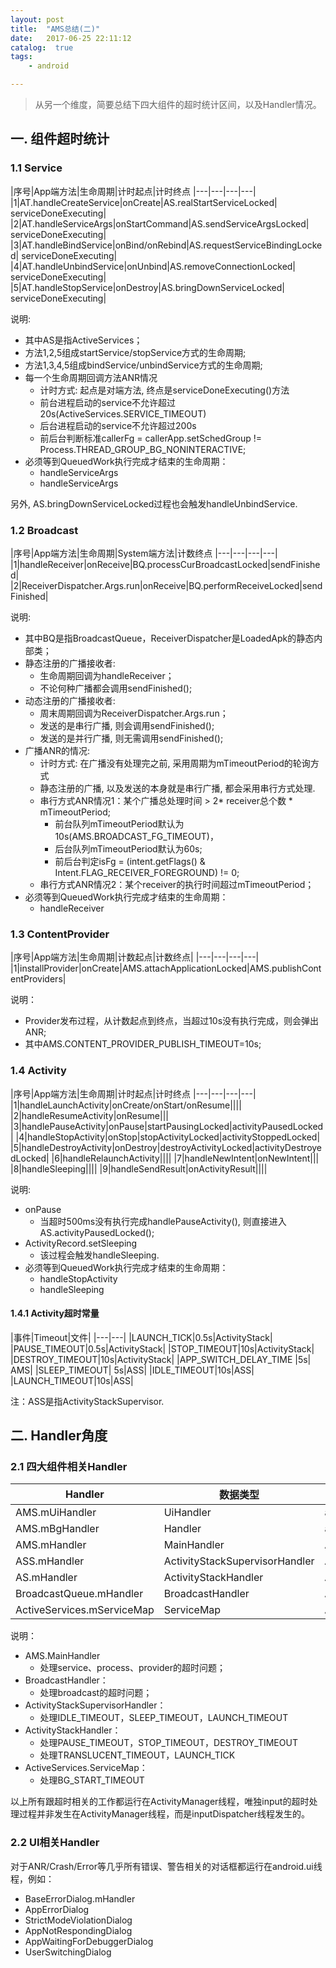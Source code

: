 ```yaml
---
layout: post
title:  "AMS总结(二)"
date:   2017-06-25 22:11:12
catalog:  true
tags:
    - android

---
```


> 从另一个维度，简要总结下四大组件的超时统计区间，以及Handler情况。

## 一. 组件超时统计

### 1.1 Service

|序号|App端方法|生命周期|计时起点|计时终点
|---|---|---|---|
|1|AT.handleCreateService|onCreate|AS.realStartServiceLocked| serviceDoneExecuting|
|2|AT.handleServiceArgs|onStartCommand|AS.sendServiceArgsLocked| serviceDoneExecuting|
|3|AT.handleBindService|onBind/onRebind|AS.requestServiceBindingLocked| serviceDoneExecuting|
|4|AT.handleUnbindService|onUnbind|AS.removeConnectionLocked| serviceDoneExecuting|
|5|AT.handleStopService|onDestroy|AS.bringDownServiceLocked| serviceDoneExecuting|

说明:

- 其中AS是指ActiveServices；
- 方法1,2,5组成startService/stopService方式的生命周期;
- 方法1,3,4,5组成bindService/unbindService方式的生命周期;
- 每一个生命周期回调方法ANR情况
    - 计时方式: 起点是对端方法, 终点是serviceDoneExecuting()方法
    - 前台进程启动的service不允许超过20s(ActiveServices.SERVICE_TIMEOUT)
    - 后台进程启动的service不允许超过200s
    - 前后台判断标准callerFg = callerApp.setSchedGroup != Process.THREAD_GROUP_BG_NONINTERACTIVE;
- 必须等到QueuedWork执行完成才结束的生命周期：
  - handleServiceArgs
  - handleServiceArgs

另外, AS.bringDownServiceLocked过程也会触发handleUnbindService.

### 1.2 Broadcast

|序号|App端方法|生命周期|System端方法|计数终点
|---|---|---|---|
|1|handleReceiver|onReceive|BQ.processCurBroadcastLocked|sendFinished|
|2|ReceiverDispatcher.Args.run|onReceive|BQ.performReceiveLocked|sendFinished|


说明:

- 其中BQ是指BroadcastQueue，ReceiverDispatcher是LoadedApk的静态内部类；
- 静态注册的广播接收者:
    - 生命周期回调为handleReceiver；
    - 不论何种广播都会调用sendFinished();
- 动态注册的广播接收者:
    - 周末周期回调为ReceiverDispatcher.Args.run；
    - 发送的是串行广播, 则会调用sendFinished();
    - 发送的是并行广播, 则无需调用sendFinished();
- 广播ANR的情况:
    - 计时方式: 在广播没有处理完之前, 采用周期为mTimeoutPeriod的轮询方式
    - 静态注册的广播, 以及发送的本身就是串行广播, 都会采用串行方式处理.
    - 串行方式ANR情况1：某个广播总处理时间 > 2* receiver总个数 * mTimeoutPeriod;
        - 前台队列mTimeoutPeriod默认为10s(AMS.BROADCAST_FG_TIMEOUT)，
        - 后台队列mTimeoutPeriod默认为60s;
        - 前后台判定isFg = (intent.getFlags() & Intent.FLAG_RECEIVER_FOREGROUND) != 0;
    - 串行方式ANR情况2：某个receiver的执行时间超过mTimeoutPeriod；
- 必须等到QueuedWork执行完成才结束的生命周期：
  - handleReceiver

### 1.3 ContentProvider

|序号|App端方法|生命周期|计数起点|计数终点|
|---|---|---|---|
|1|installProvider|onCreate|AMS.attachApplicationLocked|AMS.publishContentProviders|

说明：

- Provider发布过程，从计数起点到终点，当超过10s没有执行完成，则会弹出ANR;
- 其中AMS.CONTENT_PROVIDER_PUBLISH_TIMEOUT=10s;

### 1.4 Activity

|序号|App端方法|生命周期|计时起点|计时终点
|---|---|---|---|
|1|handleLaunchActivity|onCreate/onStart/onResume||||
|2|handleResumeActivity|onResume|||
|3|handlePauseActivity|onPause|startPausingLocked|activityPausedLocked|
|4|handleStopActivity|onStop|stopActivityLocked|activityStoppedLocked|
|5|handleDestroyActivity|onDestroy|destroyActivityLocked|activityDestroyedLocked|
|6|handleRelaunchActivity||||
|7|handleNewIntent|onNewIntent|||
|8|handleSleeping||||
|9|handleSendResult|onActivityResult||||

说明:

- onPause
    - 当超时500ms没有执行完成handlePauseActivity(), 则直接进入AS.activityPausedLocked();
- ActivityRecord.setSleeping
    - 该过程会触发handleSleeping.
- 必须等到QueuedWork执行完成才结束的生命周期：
  - handleStopActivity
  - handleSleeping

#### 1.4.1 Activity超时常量

|事件|Timeout|文件|
|---|---|
|LAUNCH_TICK|0.5s|ActivityStack|
|PAUSE_TIMEOUT|0.5s|ActivityStack|
|STOP_TIMEOUT|10s|ActivityStack|
|DESTROY_TIMEOUT|10s|ActivityStack|
|APP_SWITCH_DELAY_TIME  |5s| AMS|
|SLEEP_TIMEOUT| 5s|ASS|
|IDLE_TIMEOUT|10s|ASS|
|LAUNCH_TIMEOUT|10s|ASS|

注：ASS是指ActivityStackSupervisor.


## 二. Handler角度

### 2.1 四大组件相关Handler

|Handler|数据类型|运行线程|
|---|---|---|
|AMS.mUiHandler|UiHandler|android.ui|
|AMS.mBgHandler|Handler|android.bg|
|AMS.mHandler|MainHandler|ActivityManager|
|ASS.mHandler|ActivityStackSupervisorHandler|ActivityManager|
|AS.mHandler|ActivityStackHandler|ActivityManager|
|BroadcastQueue.mHandler|BroadcastHandler|ActivityManager|
|ActiveServices.mServiceMap|ServiceMap|ActivityManager|

说明：

- AMS.MainHandler
  - 处理service、process、provider的超时问题；
- BroadcastHandler：
  - 处理broadcast的超时问题；
- ActivityStackSupervisorHandler：
  - 处理IDLE_TIMEOUT，SLEEP_TIMEOUT，LAUNCH_TIMEOUT
- ActivityStackHandler：
  - 处理PAUSE_TIMEOUT，STOP_TIMEOUT，DESTROY_TIMEOUT
  - 处理TRANSLUCENT_TIMEOUT，LAUNCH_TICK
- ActiveServices.ServiceMap：
  - 处理BG_START_TIMEOUT
  
以上所有跟超时相关的工作都运行在ActivityManager线程，唯独input的超时处理过程并非发生在ActivityManager线程，而是inputDispatcher线程发生的。

### 2.2 UI相关Handler

对于ANR/Crash/Error等几乎所有错误、警告相关的对话框都运行在android.ui线程，例如：

- BaseErrorDialog.mHandler
- AppErrorDialog
- StrictModeViolationDialog 
- AppNotRespondingDialog
- AppWaitingForDebuggerDialog
- UserSwitchingDialog
